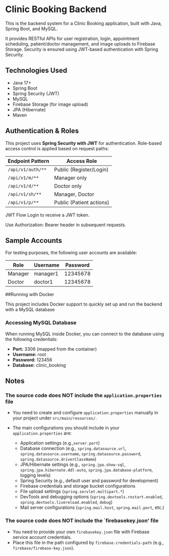 # Clinic Booking Backend
This is the backend system for a Clinic Booking application, built with Java, Spring Boot, and MySQL. 

It provides RESTful APIs for user registration, login, appointment scheduling, patient/doctor management, and image uploads to Firebase Storage. Security is ensured using JWT-based authentication with Spring Security.

## Technologies Used

- Java 17+
- Spring Boot
- Spring Security (JWT)
- MySQL
- Firebase Storage (for image upload)
- JPA (Hibernate)
- Maven

## Authentication & Roles

This project uses **Spring Security with JWT** for authentication. Role-based access control is applied based on request paths:

| Endpoint Pattern              | Access Role         |
|------------------------------|---------------------|
| `/api/v1/auth/**`            | Public (Register/Login) |
| `/api/v1/m/**`               | Manager only        |
| `/api/v1/d/**`               | Doctor only         |
| `/api/v1/sh/**`              | Manager, Doctor     |
| `/api/v1/p/**`               | Public (Patient actions) |

JWT Flow
Login to receive a JWT token.

Use Authorization: Bearer <token> header in subsequent requests.

## Sample Accounts

For testing purposes, the following user accounts are available:

| Role     | Username  | Password  |
|----------|-----------|-----------|
| Manager  | manager1  | 12345678  |
| Doctor   | doctor1   | 12345678  |

##Running with Docker

This project includes Docker support to quickly set up and run the backend with a MySQL database

### Accessing MySQL Database

When running MySQL inside Docker, you can connect to the database using the following credentials:

- **Port:** 3306 (mapped from the container)
- **Username:** root
- **Password:** 123456
- **Database:** clinic_booking

## Notes
###  The **source code does NOT include the `application.properties` file**

- You need to create and configure `application.properties` manually in your project under `src/main/resources/`.  
- The main configurations you should include in your `application.properties` are:

  - Application settings (e.g.,`server.port`)
  - Database connection (e.g., `spring.datasource.url`, `spring.datasource.username`, `spring.datasource.password`, `spring.datasource.driverClassName`)
  - JPA/Hibernate settings (e.g., `spring.jpa.show-sql`, `spring.jpa.hibernate.ddl-auto`, `spring.jpa.database-platform`, logging levels)
  - Spring Security (e.g., default user and password for development)
  - Firebase credentials and storage bucket configurations
  - File upload settings (`spring.servlet.multipart.*`)
  - DevTools and debugging options (`spring.devtools.restart.enabled`, `spring.devtools.livereload.enabled`, `debug`)
  - Mail server configurations (`spring.mail.host`, `spring.mail.port`, etc.)
###  The **source code does NOT include the `firebasekey.json' file**

- You need to provide your own `firebasekey.json` file with Firebase service account credentials.
- Place this file in the path configured by `firebase.credentials-path` (e.g., `firebase/firebase-key.json`).
